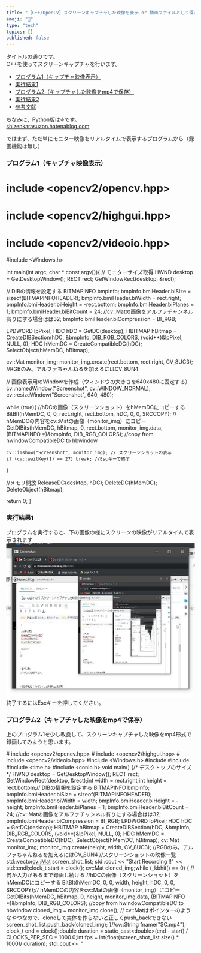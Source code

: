 ```yaml
---
title: "【C++/OpenCV】スクリーンキャプチャした映像を表示 or 動画ファイルとして保存"
emoji: "🤖"
type: "tech"
topics: []
published: false
---
```


タイトルの通りです。  
C++を使ってスクリーンキャプチャを行います。

* [プログラム1（キャプチャ映像表示）](#プログラム1キャプチャ映像表示)
* [実行結果1](#実行結果1)
* [プログラム2（キャプチャした映像をmp4で保存）](#プログラム2キャプチャした映像をmp4で保存)
* [実行結果2](#実行結果2)
* [参考文献](#参考文献)

ちなみに、Python版は↓です。  
[shizenkarasuzon.hatenablog.com](https://shizenkarasuzon.hatenablog.com/entry/2020/03/23/005440)  
  
ではまず、ただ単にモニター映像をリアルタイムで表示するプログラムから（録画機能は無し）

### プログラム1（キャプチャ映像表示）

# include <opencv2/opencv.hpp>
# include <opencv2/highgui.hpp>
# include <opencv2/videoio.hpp>
#include <Windows.h>

int main(int argc, char * const argv[]){
  // モニターサイズ取得
  HWND desktop = GetDesktopWindow();
  RECT rect;
  GetWindowRect(desktop, &rect);


  // DIBの情報を設定する
  BITMAPINFO bmpInfo;
  bmpInfo.bmiHeader.biSize = sizeof(BITMAPINFOHEADER);
  bmpInfo.bmiHeader.biWidth = rect.right;
  bmpInfo.bmiHeader.biHeight = -rect.bottom;
  bmpInfo.bmiHeader.biPlanes = 1;
  bmpInfo.bmiHeader.biBitCount = 24; //cv::Matの画像をアルファチャンネル有りにする場合はは32;
  bmpInfo.bmiHeader.biCompression = BI_RGB;


  LPDWORD lpPixel;
  HDC hDC = GetDC(desktop);
  HBITMAP hBitmap = CreateDIBSection(hDC, &bmpInfo, DIB_RGB_COLORS, (void**)&lpPixel, NULL, 0);
  HDC hMemDC = CreateCompatibleDC(hDC);
  SelectObject(hMemDC, hBitmap);

  cv::Mat monitor_img;
  monitor_img.create(rect.bottom, rect.right, CV_8UC3); //RGBのみ。アルファちゃんねるを加えるにはCV_8UN4
  
  // 画像表示用のWindowを作成（ウィンドウの大きさを640x480に固定する）
  cv::namedWindow("Screenshot", cv::WINDOW_NORMAL);
  cv::resizeWindow("Screenshot", 640, 480);

  while (true){
    //hDCの画像（スクリーンショット）をhMemDCにコピーする
    BitBlt(hMemDC, 0, 0, rect.right, rect.bottom, hDC, 0, 0, SRCCOPY);
    // hMemDCの内容をcv::Matの画像（monitor_img）にコピー
    GetDIBits(hMemDC, hBitmap, 0, rect.bottom, monitor_img.data, (BITMAPINFO *)&bmpInfo, DIB_RGB_COLORS);  //copy from hwindowCompatibleDC to hbwindow

    cv::imshow("Screenshot", monitor_img); // スクリーンショットの表示    
    if (cv::waitKey(1) == 27) break; //Escキーで終了
  }

  //メモリ開放
  ReleaseDC(desktop, hDC);
  DeleteDC(hMemDC);
  DeleteObject(hBitmap);

  return 0;
}
  
  
### 実行結果1

プログラムを実行すると、下の画像の様にスクリーンの映像がリアルタイムで表示されます  
![f:id:pythonjacascript:20200625013755j:plain](/images/ppythonjacascript2020062520200625013755.jpg "f:id:pythonjacascript:20200625013755j:plain")  
終了するにはEscキーを押してください。  
  
  
### プログラム2（キャプチャした映像をmp4で保存）

上のプログラム1を少し改良して、スクリーンキャプチャした映像をmp4形式で録画してみようと思います。

\# include <opencv2/opencv.hpp> \# include <opencv2/highgui.hpp> \# include <opencv2/videoio.hpp> #include <Windows.h> #include <string> #include <vector> #include <time.h> #include <conio.h> void main() {/\* デスクトップのサイズ \*/ HWND desktop = GetDesktopWindow(); RECT rect; GetWindowRect(desktop, &rect);int width = rect.right;int height = rect.bottom;// DIBの情報を設定する BITMAPINFO bmpInfo; bmpInfo.bmiHeader.biSize = sizeof(BITMAPINFOHEADER); bmpInfo.bmiHeader.biWidth = width; bmpInfo.bmiHeader.biHeight = -height; bmpInfo.bmiHeader.biPlanes = 1; bmpInfo.bmiHeader.biBitCount = 24; //cv::Matの画像をアルファチャンネル有りにする場合はは32; bmpInfo.bmiHeader.biCompression = BI\_RGB; LPDWORD lpPixel; HDC hDC = GetDC(desktop); HBITMAP hBitmap = CreateDIBSection(hDC, &bmpInfo, DIB\_RGB\_COLORS, (void\*\*)&lpPixel, NULL, 0); HDC hMemDC = CreateCompatibleDC(hDC); SelectObject(hMemDC, hBitmap); cv::Mat monitor\_img; monitor\_img.create(height, width, CV\_8UC3); //RGBのみ。アルファちゃんねるを加えるにはCV\_8UN4 //スクリーンショットの映像一覧 std::vector<cv::Mat> screen\_shot\_list; std::cout << "Start Recording !!" << std::endl;clock\_t start = clock(); cv::Mat cloned\_img;while (\_kbhit() == 0) { //何か入力があるまで録画し続ける //hDCの画像（スクリーンショット）をhMemDCにコピーする BitBlt(hMemDC, 0, 0, width, height, hDC, 0, 0, SRCCOPY);// hMemDCの内容をcv::Matの画像（monitor\_img）にコピー GetDIBits(hMemDC, hBitmap, 0, height, monitor\_img.data, (BITMAPINFO \*)&bmpInfo, DIB\_RGB\_COLORS); //copy from hwindowCompatibleDC to hbwindow cloned\_img = monitor\_img.clone(); // cv::Matはポインターのようなやつなので、cloneして実体を作らないと正しくpush\_backできない screen\_shot\_list.push\_back(cloned\_img); }//cv::String fname("SC.mp4"); clock\_t end = clock();double duration = static\_cast<double\>(end - start) / CLOCKS\_PER\_SEC \* 1000.0;int fps = int(float(screen\_shot\_list.size() \* 1000)/ duration); std::cout << "